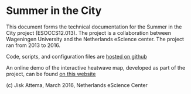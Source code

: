 # Summer in the City

This document forms the technical documentation for the Summer in the City project (ESOCCS12.013).  The project is a collaboration between Wageningen University and the Netherlands eScience center. The project ran from 2013 to 2016.

Code, scripts, and configuration files are [hosted on github](https://github.com/summerinthecity)

An online demo of the interactive heatwave map, developed as part of the project, can be found [on this website](https://summerinthecity.github.io/summerinthecity)

(c) Jisk Attema, March 2016, Netherlands eScience Center
